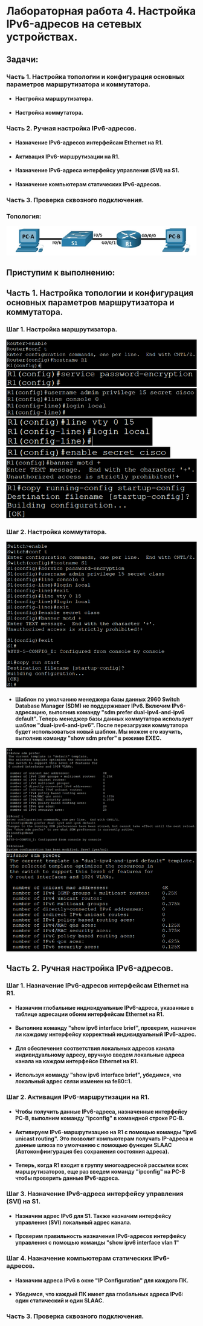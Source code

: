 # Лабораторная работа 4. Настройка IPv6-адресов на сетевых устройствах.
## Задачи:
### Часть 1. Настройка топологии и конфигурация основных параметров маршрутизатора и коммутатора.
- #### Настройка маршрутизатора.
- #### Настройка коммутатора.
### Часть 2. Ручная настройка IPv6-адресов.
- #### Назначение IPv6-адресов интерфейсам Ethernet на R1.
- #### Активация IPv6-маршрутизации на R1.
- #### Назначение IPv6-адреса интерфейсу управления (SVI) на S1.
- #### Назначение компьютерам статических IPv6-адресов.
### Часть 3. Проверка сквозного подключения.

### Топология:
![](https://github.com/OlegLarionov999/Images/blob/main/dtRUW_Y21ZA.jpg)

## Приступим к выполнению:
## Часть 1. Настройка топологии и конфигурация основных параметров маршрутизатора и коммутатора.
### Шаг 1. Настройка маршрутизатора.
![](https://github.com/OlegLarionov999/Images/blob/main/1.png)
![](https://github.com/OlegLarionov999/Images/blob/main/3.png)
![](https://github.com/OlegLarionov999/Images/blob/main/2.png)
![](https://github.com/OlegLarionov999/Images/blob/main/5.png)
![](https://github.com/OlegLarionov999/Images/blob/main/4.png)
![](https://github.com/OlegLarionov999/Images/blob/main/6.png)
![](https://github.com/OlegLarionov999/Images/blob/main/7.png)

### Шаг 2. Настройка коммутатора.
![](https://github.com/OlegLarionov999/Images/blob/main/8.png)

- #### Шаблон по умолчанию менеджера базы данных 2960 Switch Database Manager (SDM) не поддерживает IPv6. Включим IPv6-адресацию, выполнив команду "sdm prefer dual-ipv4-and-ipv6 default". Теперь менеджер базы данных коммутатора использует шаблон "dual-ipv4-and-ipv6". После перезагрузки коммутатора будет использоваться новый шаблон. Мы можем его изучить, выполнив команду "show sdm prefer" в режиме EXEC.
![](https://github.com/OlegLarionov999/Images/blob/main/9.png)
![](https://github.com/OlegLarionov999/Images/blob/main/10.png)

## Часть 2. Ручная настройка IPv6-адресов.
### Шаг 1. Назначение IPv6-адресов интерфейсам Ethernet на R1.
- #### Назначим глобальные индивидуальные IPv6-адреса, указанные в таблице адресации обоим интерфейсам Ethernet на R1.

- #### Выполнив команду "show ipv6 interface brief", проверим, назначен ли каждому интерфейсу корректный индивидуальный IPv6-адрес. 

- #### Для обеспечения соответствия локальных адресов канала индивидуальному адресу, вручную введем локальные адреса канала на каждом интерфейсе Ethernet на R1.

- #### Используя команду "show ipv6 interface brief", убедимся, что локальный адрес связи изменен на fe80::1. 

### Шаг 2. Активация IPv6-маршрутизации на R1.
- #### Чтобы получить данные IPv6-адреса, назначенные интерфейсу PC-B, выполним команду "ipconfig" в командной строке PC-B.  

- #### Активируем IPv6-маршрутизацию на R1 с помощью команды "ipv6 unicast routing". Это позволит компьютерам получать IP-адреса и данные шлюза по умолчанию с помощью функции SLAAC (Автоконфиигурация без сохранения состояния адреса).

- #### Теперь, когда R1 входит в группу многоадресной рассылки всех маршрутизаторов, еще раз введем команду "ipconfig" на PC-B чтобы проверить данные IPv6-адреса.

### Шаг 3. Назначение IPv6-адреса интерфейсу управления (SVI) на S1.
- #### Назначим адрес IPv6 для S1. Также назначим интерфейсу управления (SVI) локальный адрес канала.

- #### Проверим правильность назначения IPv6-адресов интерфейсу управления с помощью команды "show ipv6 interface vlan 1"

### Шаг 4. Назначение компьютерам статических IPv6-адресов.
- #### Назначим адреса IPv6 в окне "IP Configuration" для каждого ПК.

- #### Убедимся, что каждый ПК имеет два глобальных адреса IPv6: один статический и один SLAAC.

### Часть 3. Проверка сквозного подключения. 
